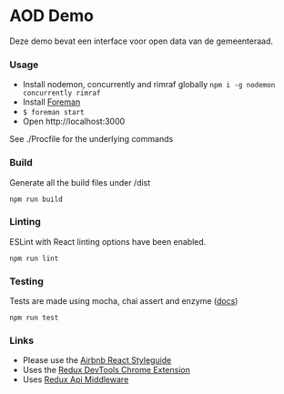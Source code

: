 # AOD Demo
Deze demo bevat een interface voor open data van de gemeenteraad.

### Usage

* Install nodemon, concurrently and rimraf globally `npm i -g nodemon concurrently rimraf`
* Install [Foreman](https://github.com/ddollar/foreman)
* `$ foreman start`
* Open http://localhost:3000

See ./Procfile for the underlying commands

### Build

Generate all the build files under /dist

```
npm run build
```

### Linting

ESLint with React linting options have been enabled.

```
npm run lint
```

### Testing

Tests are made using mocha, chai assert and enzyme ([docs](http://airbnb.io/enzyme/docs/api/index.html))

```
npm run test
```
### Links
- Please use the [Airbnb React Styleguide](https://github.com/airbnb/javascript/tree/master/react#class-vs-reactcreateclass-vs-stateless)
- Uses the [Redux DevTools Chrome Extension](https://chrome.google.com/webstore/detail/redux-devtools/lmhkpmbekcpmknklioeibfkpmmfibljd)
- Uses [Redux Api Middleware](https://github.com/agraboso/redux-api-middleware)
